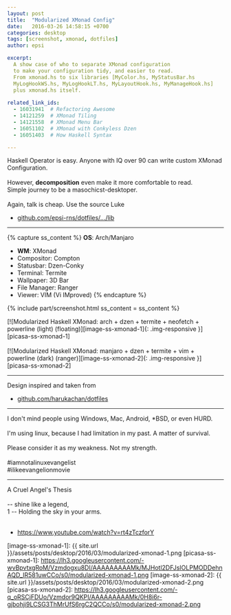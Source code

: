 ```yaml
---
layout: post
title:  "Modularized XMonad Config"
date:   2016-03-26 14:58:15 +0700
categories: desktop
tags: [screenshot, xmonad, dotfiles]
author: epsi

excerpt: 
  A show case of who to separate XMonad configuration
  to make your configuration tidy, and easier to read.
  From xmonad.hs to six libraries [MyColor.hs, MyStatusBar.hs
  MyLogHookWS.hs, MyLogHookLT.hs, MyLayoutHook.hs, MyManageHook.hs]
  plus xmonad.hs itself.
  
related_link_ids: 
  - 16031941  # Refactoring Awesome
  - 14121259  # XMonad Tiling
  - 14121558  # XMonad Menu Bar
  - 16051102  # XMonad with Conkyless Dzen
  - 16051403  # How Haskell Syntax

---
```



Haskell Operator is easy.
Anyone with IQ over 90 can write custom XMonad Configuration.
<br><br>
However, **decomposition** even make it more comfortable to read.<br>
Simple journey to be a masochicst-desktoper.
<br><br>
Again, talk is cheap.
Use the source Luke
<br>
* [github.com/epsi-rns/dotfiles/.../lib][dotfiles-lib]

* * *

{% capture ss_content %}
<strong>OS</strong>: Arch/Manjaro<br>
  + <strong>WM</strong>: XMonad<br>
  + Compositor: Compton<br>
  + Statusbar: Dzen-Conky<br>
  + Terminal: Termite<br>
  + Wallpaper: 3D Bar<br>
  + File Manager: Ranger<br>
  + Viewer: VIM (Vi IMproved)
{% endcapture %}

{% include part/screenshot.html ss_content = ss_content %}

[![Modularized Haskell XMonad: arch + dzen + termite + neofetch + powerline (light) (floating)][image-ss-xmonad-1]{: .img-responsive }][picasa-ss-xmonad-1]
<br/><br/>
[![Modularized Haskell XMonad: manjaro + dzen + termite + vim + powerline (dark) (ranger)][image-ss-xmonad-2]{: .img-responsive }][picasa-ss-xmonad-2]

* * *

Design inspired and taken from<br>
* [github.com/harukachan/dotfiles][code-haruka]

* * *

I don't mind people using Windows, Mac, Android, *BSD, or even HURD.
<br><br>
I'm using linux, because I had limitation in my past. A matter of survival.
<br><br>
Please consider it as my weakness. Not my strength.
<br><br>
#iamnotalinuxevangelist<br>
#ilikeevangelionmovie

* * *

A Cruel Angel's Thesis
<br><br>
-- shine like a legend,<br>1
-- Holding the sky in your arms.
<br><br>
* <https://www.youtube.com/watch?v=rt4zTczforY>

[//]: <> ( -- -- -- links below -- -- -- )

[code-haruka]: https://github.com/codeharuka/dotfiles
[dotfiles-lib]: https://github.com/epsi-rns/dotfiles/tree/master/xmonad/xmonad-dzen-2/lib
[image-ss-xmonad-1]: {{ site.url }}/assets/posts/desktop/2016/03/modularized-xmonad-1.png
[picasa-ss-xmonad-1]: https://lh3.googleusercontent.com/-wvBpvtxgRoM/Vzmdogxu8DI/AAAAAAAAAMk/MJHotl2DFJsIOLPMODDehnAQD_IR581uwCCo/s0/modularized-xmonad-1.png
[image-ss-xmonad-2]: {{ site.url }}/assets/posts/desktop/2016/03/modularized-xmonad-2.png
[picasa-ss-xmonad-2]: https://lh3.googleusercontent.com/-q_oRSCjFDUo/Vzmdor9QKPI/AAAAAAAAAMk/0H8i6r-gjbohji9LCSG3ThMrUfS6rgC2QCCo/s0/modularized-xmonad-2.png

